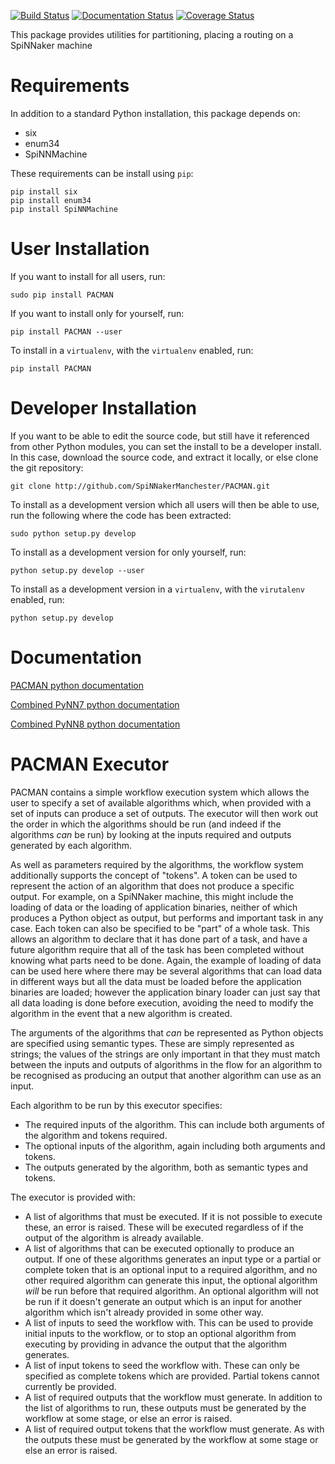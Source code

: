 [![Build Status](https://travis-ci.org/SpiNNakerManchester/PACMAN.svg?branch=master)](https://travis-ci.org/SpiNNakerManchester/PACMAN)
[![Documentation Status](https://readthedocs.org/projects/pacman/badge/?version=latest)](https://pacman.readthedocs.io/en/latest/?badge=latest)
[![Coverage Status](https://coveralls.io/repos/github/SpiNNakerManchester/PACMAN/badge.svg?branch=master)](https://coveralls.io/github/SpiNNakerManchester/PACMAN?branch=master)

This package provides utilities for partitioning, placing a routing on a
SpiNNaker machine

Requirements
============
In addition to a standard Python installation, this package depends on:

 - six
 - enum34
 - SpiNNMachine

These requirements can be install using `pip`:

    pip install six
    pip install enum34
    pip install SpiNNMachine

User Installation
=================
If you want to install for all users, run:

    sudo pip install PACMAN

If you want to install only for yourself, run:

    pip install PACMAN --user

To install in a `virtualenv`, with the `virtualenv` enabled, run:

    pip install PACMAN

Developer Installation
======================
If you want to be able to edit the source code, but still have it referenced
from other Python modules, you can set the install to be a developer install.
In this case, download the source code, and extract it locally, or else clone
the git repository:

    git clone http://github.com/SpiNNakerManchester/PACMAN.git

To install as a development version which all users will then be able to use,
run the following where the code has been extracted:

    sudo python setup.py develop

To install as a development version for only yourself, run:

    python setup.py develop --user

To install as a development version in a `virtualenv`, with the `virutalenv`
enabled, run:

    python setup.py develop

Documentation
=============
[PACMAN python documentation](http://pacman.readthedocs.io)

[Combined PyNN7 python documentation](http://spinnaker7manchester.readthedocs.io)

[Combined PyNN8 python documentation](http://spinnaker8manchester.readthedocs.io)


PACMAN Executor
===============
PACMAN contains a simple workflow execution system which allows the user to
specify a set of available algorithms which, when provided with a set of inputs
can produce a set of outputs.  The executor will then work out the order in
which the algorithms should be run (and indeed if the algorithms *can* be run)
by looking at the inputs required and outputs generated by each algorithm.

As well as parameters required by the algorithms, the workflow system
additionally supports the concept of "tokens".  A token can be used to represent
the action of an algorithm that does not produce a specific output.  For
example, on a SpiNNaker machine, this might include the loading of data or the
loading of application binaries, neither of which produces a Python object as
output, but performs and important task in any case.  Each token can also be
specified to be "part" of a whole task.  This allows an algorithm to declare
that it has done part of a task, and have a future algorithm require that all
of the task has been completed without knowing what parts need to be done.
Again, the example of loading of data can be used here where there may be
several algorithms that can load data in different ways but all the data must
be loaded before the application binaries are loaded; however the application
binary loader can just say that all data loading is done before execution,
avoiding the need to modify the algorithm in the event that a new algorithm
is created.

The arguments of the algorithms that *can* be represented as Python objects
are specified using semantic types.  These are simply represented as strings;
the values of the strings are only important in that they must match between
the inputs and outputs of algorithms in the flow for an algorithm to be
recognised as producing an output that another algorithm can use as an input.

Each algorithm to be run by this executor specifies:
 - The required inputs of the algorithm.  This can include both arguments of
   the algorithm and tokens required.
 - The optional inputs of the algorithm, again including both arguments and
   tokens.
 - The outputs generated by the algorithm, both as semantic types and tokens.

The executor is provided with:
 - A list of algorithms that must be executed.  If it is not possible to
   execute these, an error is raised.  These will be executed regardless of
   if the output of the algorithm is already available.
 - A list of algorithms that can be executed optionally to produce an output.
   If one of these algorithms generates an input type or a partial or complete
   token that is an optional input to a required algorithm, and no other
   required algorithm can generate this input, the optional algorithm *will* be
   run before that required algorithm.  An optional algorithm will not be run
   if it doesn't generate an output which is an input for another algorithm
   which isn't already provided in some other way.
 - A list of inputs to seed the workflow with.  This can be used to provide
   initial inputs to the workflow, or to stop an optional algorithm from
   executing by providing in advance the output that the algorithm generates.
 - A list of input tokens to seed the workflow with.  These can only be
   specified as complete tokens which are provided.  Partial tokens cannot
   currently be provided.
 - A list of required outputs that the workflow must generate.  In addition
   to the list of algorithms to run, these outputs must be generated by the
   workflow at some stage, or else an error is raised.
 - A list of required output tokens that the workflow must generate.  As with
   the outputs these must be generated by the workflow at some stage or else
   an error is raised.
